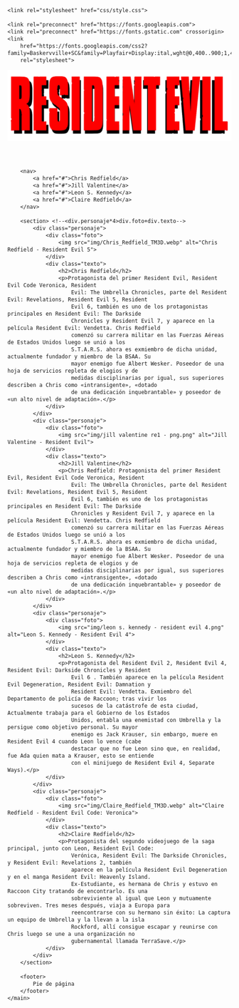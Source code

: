 <!DOCTYPE html>
<html lang="en">

<head>
    <meta charset="UTF-8">
    <meta name="viewport" content="width=device-width, initial-scale=1.0">
    <title>Document</title>

    <link rel="stylesheet" href="css/style.css">

    <link rel="preconnect" href="https://fonts.googleapis.com">
    <link rel="preconnect" href="https://fonts.gstatic.com" crossorigin>
    <link
        href="https://fonts.googleapis.com/css2?family=Baskervville+SC&family=Playfair+Display:ital,wght@0,400..900;1,400..900&display=swap"
        rel="stylesheet">
</head>

<body>
    <main>
        <header>
            <img src="img/Resident_Evil_logo2.png" alt="Resident Evil - Logo">
        </header>

        <nav>
            <a href="#">Chris Redfield</a>
            <a href="#">Jill Valentine</a>
            <a href="#">Leon S. Kennedy</a>
            <a href="#">Claire Redfield</a>
        </nav>

        <section> <!--<div.personaje*4>div.foto+div.texto-->
            <div class="personaje">
                <div class="foto">
                    <img src="img/Chris_Redfield_TM3D.webp" alt="Chris Redfield - Resident Evil 5">
                </div>
                <div class="texto">
                    <h2>Chris Redfield</h2>
                    <p>Protagonista del primer Resident Evil, Resident Evil Code Veronica, Resident
                        Evil: The Umbrella Chronicles, parte del Resident Evil: Revelations, Resident Evil 5, Resident
                        Evil 6, también es uno de los protagonistas principales en Resident Evil: The Darkside
                        Chronicles y Resident Evil 7, y aparece en la película Resident Evil: Vendetta. Chris Redfield
                        comenzó su carrera militar en las Fuerzas Aéreas de Estados Unidos luego se unió a los
                        S.T.A.R.S. ahora es exmiembro de dicha unidad, actualmente fundador y miembro de la BSAA. Su
                        mayor enemigo fue Albert Wesker. Poseedor de una hoja de servicios repleta de elogios y de
                        medidas disciplinarias por igual, sus superiores describen a Chris como «intransigente», «dotado
                        de una dedicación inquebrantable» y poseedor de «un alto nivel de adaptación».</p>
                </div>
            </div>
            <div class="personaje">
                <div class="foto">
                    <img src="img/jill valentine re1 - png.png" alt="Jill Valentine - Resident Evil">
                </div>
                <div class="texto">
                    <h2>Jill Valentine</h2>
                    <p>Chris Redfield: Protagonista del primer Resident Evil, Resident Evil Code Veronica, Resident
                        Evil: The Umbrella Chronicles, parte del Resident Evil: Revelations, Resident Evil 5, Resident
                        Evil 6, también es uno de los protagonistas principales en Resident Evil: The Darkside
                        Chronicles y Resident Evil 7, y aparece en la película Resident Evil: Vendetta. Chris Redfield
                        comenzó su carrera militar en las Fuerzas Aéreas de Estados Unidos luego se unió a los
                        S.T.A.R.S. ahora es exmiembro de dicha unidad, actualmente fundador y miembro de la BSAA. Su
                        mayor enemigo fue Albert Wesker. Poseedor de una hoja de servicios repleta de elogios y de
                        medidas disciplinarias por igual, sus superiores describen a Chris como «intransigente», «dotado
                        de una dedicación inquebrantable» y poseedor de «un alto nivel de adaptación».</p>
                </div>
            </div>
            <div class="personaje">
                <div class="foto">
                    <img src="img/leon s. kennedy - resident evil 4.png" alt="Leon S. Kennedy - Resident Evil 4">
                </div>
                <div class="texto">
                    <h2>Leon S. Kennedy</h2>
                    <p>Protagonista del Resident Evil 2, Resident Evil 4, Resident Evil: Darkside Chronicles y Resident
                        Evil 6 . También aparece en la película Resident Evil Degeneration, Resident Evil: Damnation y
                        Resident Evil: Vendetta. Exmiembro del Departamento de policía de Raccoon; tras vivir los
                        sucesos de la catástrofe de esta ciudad, Actualmente trabaja para el Gobierno de los Estados
                        Unidos, entabla una enemistad con Umbrella y la persigue como objetivo personal. Su mayor
                        enemigo es Jack Krauser, sin embargo, muere en Resident Evil 4 cuando Leon lo vence (cabe
                        destacar que no fue Leon sino que, en realidad, fue Ada quien mata a Krauser, esto se entiende
                        con el minijuego de Resident Evil 4, Separate Ways).</p>
                </div>
            </div>
            <div class="personaje">
                <div class="foto">
                    <img src="img/Claire_Redfield_TM3D.webp" alt="Claire Redfield - Resident Evil Code: Veronica">
                </div>
                <div class="texto">
                    <h2>Claire Redfield</h2>
                    <p>Protagonista del segundo videojuego de la saga principal, junto con Leon, Resident Evil Code:
                        Verónica, Resident Evil: The Darkside Chronicles, y Resident Evil: Revelations 2, también
                        aparece en la película Resident Evil Degeneration y en el manga Resident Evil: Heavenly Island.
                        Ex-Estudiante, es hermana de Chris y estuvo en Raccoon City tratando de encontrarlo. Es una
                        sobreviviente al igual que Leon y mutuamente sobreviven. Tres meses después, viaja a Europa para
                        reencontrarse con su hermano sin éxito: La captura un equipo de Umbrella y la llevan a la isla
                        Rockford, allí consigue escapar y reunirse con Chris luego se une a una organización no
                        gubernamental llamada TerraSave.</p>
                </div>
            </div>
        </section>

        <footer>
            Pie de página
        </footer>
    </main>
</body>

</html>
